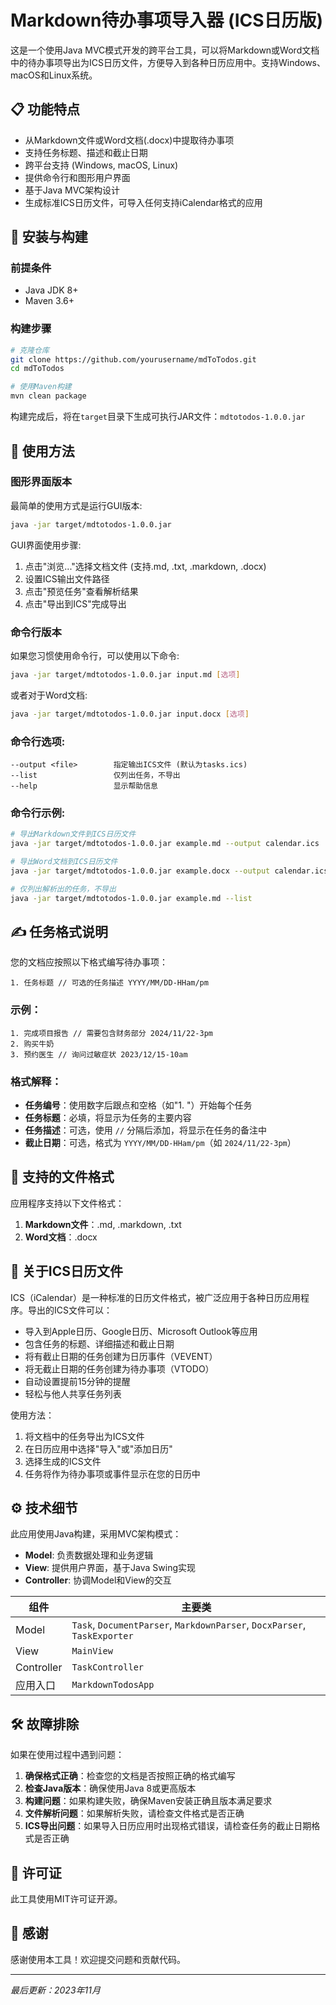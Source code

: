 # Markdown待办事项导入器 (ICS日历版)

这是一个使用Java MVC模式开发的跨平台工具，可以将Markdown或Word文档中的待办事项导出为ICS日历文件，方便导入到各种日历应用中。支持Windows、macOS和Linux系统。

## 📋 功能特点

- 从Markdown文件或Word文档(.docx)中提取待办事项
- 支持任务标题、描述和截止日期
- 跨平台支持 (Windows, macOS, Linux)
- 提供命令行和图形用户界面
- 基于Java MVC架构设计
- 生成标准ICS日历文件，可导入任何支持iCalendar格式的应用

## 🔧 安装与构建

### 前提条件
- Java JDK 8+
- Maven 3.6+

### 构建步骤

```bash
# 克隆仓库
git clone https://github.com/yourusername/mdToTodos.git
cd mdToTodos

# 使用Maven构建
mvn clean package
```

构建完成后，将在`target`目录下生成可执行JAR文件：`mdtotodos-1.0.0.jar`

## 🚀 使用方法

### 图形界面版本

最简单的使用方式是运行GUI版本:

```bash
java -jar target/mdtotodos-1.0.0.jar
```

GUI界面使用步骤:
1. 点击"浏览..."选择文档文件 (支持.md, .txt, .markdown, .docx)
2. 设置ICS输出文件路径
3. 点击"预览任务"查看解析结果
4. 点击"导出到ICS"完成导出

### 命令行版本

如果您习惯使用命令行，可以使用以下命令:

```bash
java -jar target/mdtotodos-1.0.0.jar input.md [选项]
```

或者对于Word文档:

```bash
java -jar target/mdtotodos-1.0.0.jar input.docx [选项]
```

### 命令行选项:

```
--output <file>        指定输出ICS文件 (默认为tasks.ics)
--list                 仅列出任务，不导出
--help                 显示帮助信息
```

### 命令行示例:

```bash
# 导出Markdown文件到ICS日历文件
java -jar target/mdtotodos-1.0.0.jar example.md --output calendar.ics

# 导出Word文档到ICS日历文件
java -jar target/mdtotodos-1.0.0.jar example.docx --output calendar.ics

# 仅列出解析出的任务，不导出
java -jar target/mdtotodos-1.0.0.jar example.md --list
```

## ✍️ 任务格式说明

您的文档应按照以下格式编写待办事项：

```
1. 任务标题 // 可选的任务描述 YYYY/MM/DD-HHam/pm
```

### 示例：

```
1. 完成项目报告 // 需要包含财务部分 2024/11/22-3pm
2. 购买牛奶
3. 预约医生 // 询问过敏症状 2023/12/15-10am
```

### 格式解释：

- **任务编号**：使用数字后跟点和空格（如"1. "）开始每个任务
- **任务标题**：必填，将显示为任务的主要内容
- **任务描述**：可选，使用 `//` 分隔后添加，将显示在任务的备注中
- **截止日期**：可选，格式为 `YYYY/MM/DD-HHam/pm`（如 `2024/11/22-3pm`）

## 📝 支持的文件格式

应用程序支持以下文件格式：

1. **Markdown文件**：.md, .markdown, .txt
2. **Word文档**：.docx

## 📅 关于ICS日历文件

ICS（iCalendar）是一种标准的日历文件格式，被广泛应用于各种日历应用程序。导出的ICS文件可以：

- 导入到Apple日历、Google日历、Microsoft Outlook等应用
- 包含任务的标题、详细描述和截止日期
- 将有截止日期的任务创建为日历事件（VEVENT）
- 将无截止日期的任务创建为待办事项（VTODO）
- 自动设置提前15分钟的提醒
- 轻松与他人共享任务列表

使用方法：
1. 将文档中的任务导出为ICS文件
2. 在日历应用中选择"导入"或"添加日历"
3. 选择生成的ICS文件
4. 任务将作为待办事项或事件显示在您的日历中

## ⚙️ 技术细节

此应用使用Java构建，采用MVC架构模式：
- **Model**: 负责数据处理和业务逻辑
- **View**: 提供用户界面，基于Java Swing实现
- **Controller**: 协调Model和View的交互

| 组件 | 主要类 |
|------|--------|
| Model | `Task`, `DocumentParser`, `MarkdownParser`, `DocxParser`, `TaskExporter` |
| View | `MainView` |
| Controller | `TaskController` |
| 应用入口 | `MarkdownTodosApp` |

## 🛠️ 故障排除

如果在使用过程中遇到问题：

1. **确保格式正确**：检查您的文档是否按照正确的格式编写
2. **检查Java版本**：确保使用Java 8或更高版本
3. **构建问题**：如果构建失败，确保Maven安装正确且版本满足要求
4. **文件解析问题**：如果解析失败，请检查文件格式是否正确
5. **ICS导出问题**：如果导入日历应用时出现格式错误，请检查任务的截止日期格式是否正确

## 📜 许可证

此工具使用MIT许可证开源。

## 🙏 感谢

感谢使用本工具！欢迎提交问题和贡献代码。

---

*最后更新：2023年11月* 
